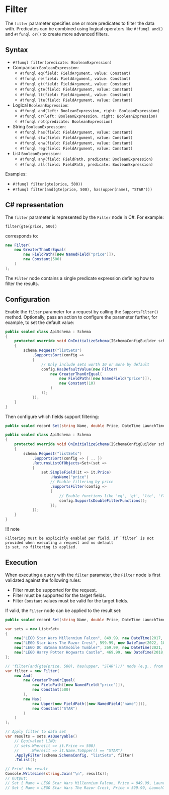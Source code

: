 ﻿# Filter

The `filter` parameter specifies one or more predicates to filter the data with. Predicates can be combined using 
logical operators like `#!funql and()` and `#!funql or()` to create more advanced filters.

## Syntax

- `#!funql filter(predicate: BooleanExpression)`
- Comparison `BooleanExpression`:
    - `#!funql eq(field: FieldArgument, value: Constant)`
    - `#!funql ne(field: FieldArgument, value: Constant)`
    - `#!funql gt(field: FieldArgument, value: Constant)`
    - `#!funql gte(field: FieldArgument, value: Constant)`
    - `#!funql lt(field: FieldArgument, value: Constant)`
    - `#!funql lte(field: FieldArgument, value: Constant)`
- Logical `BooleanExpression`:
    - `#!funql and(left: BooleanExpression, right: BooleanExpression)`
    - `#!funql or(left: BooleanExpression, right: BooleanExpression)`
    - `#!funql not(predicate: BooleanExpression)`
- String `BooleanExpression`:
    - `#!funql has(field: FieldArgument, value: Constant)`
    - `#!funql stw(field: FieldArgument, value: Constant)`
    - `#!funql enw(field: FieldArgument, value: Constant)`
    - `#!funql reg(field: FieldArgument, value: Constant)`
- List `BooleanExpression`:
    - `#!funql any(field: FieldPath, predicate: BooleanExpression)`
    - `#!funql all(field: FieldPath, predicate: BooleanExpression)`

Examples:

- `#!funql filter(gte(price, 500))`
- `#!funql filter(and(gte(price, 500), has(upper(name), "STAR")))`

## C# representation

The `filter` parameter is represented by the `Filter` node in C#. For example:

```funql
filter(gte(price, 500))
```

corresponds to:

```csharp
new Filter(
    new GreaterThanOrEqual(
        new FieldPath([new NamedField("price")]), 
        new Constant(500)
    )
);
```

The `Filter` node contains a single predicate expression defining how to filter the results.

## Configuration

Enable the `filter` parameter for a request by calling the `SupportsFilter()` method. Optionally, pass an action to
configure the parameter further, for example, to set the default value:

```csharp 
public sealed class ApiSchema : Schema
{ 
    protected override void OnInitializeSchema(ISchemaConfigBuilder schema) 
    {        
        schema.Request("listSets")
            .SupportsSort(config => 
            {
                // Only include sets worth 10 or more by default
                config.HasDefaultValue(new Filter(
                    new GreaterThanOrEqual(
                        new FieldPath([new NamedField("price")]), 
                        new Constant(10)
                    )
                ));
            });
    }
}
```

Then configure which fields support filtering:

```csharp 
public sealed record Set(string Name, double Price, DateTime LaunchTime);

public sealed class ApiSchema : Schema
{ 
    protected override void OnInitializeSchema(ISchemaConfigBuilder schema) 
    {        
        schema.Request("listSets")
            .SupportsSort(config => { .. })
            .ReturnsListOfObjects<Set>(set =>
            {
                set.SimpleField(it => it.Price)
                    .HasName("price")
                    // Enable filtering by price
                    .SupportsFilter(config => 
                    {
                        // Enable functions like 'eq', 'gt', 'lte', 'floor'
                        config.SupportsDoubleFilterFunctions();
                    });
            });
    }
}
```

!!! note

    Filtering must be explicitly enabled per field. If `filter` is not provided when executing a request and no default 
    is set, no filtering is applied.

## Execution

When executing a query with the `filter` parameter, the `Filter` node is first validated against the following rules:

- Filter must be supported for the request.
- Filter must be supported for the target fields.
- Filter `Constant` values must be valid for the target fields.

If valid, the `Filter` node can be applied to the result set:

```csharp
public sealed record Set(string Name, double Price, DateTime LaunchTime);

var sets = new List<Set>
{
    new("LEGO Star Wars Millennium Falcon", 849.99, new DateTime(2017, 10, 01)),
    new("LEGO Star Wars The Razor Crest", 599.99, new DateTime(2022, 10, 03)),
    new("LEGO DC Batman Batmobile Tumbler", 269.99, new DateTime(2021, 11, 01)),
    new("LEGO Harry Potter Hogwarts Castle", 469.99, new DateTime(2018, 09, 01)),
};

// 'filter(and(gte(price, 500), has(upper, "STAR")))' node (e.g., from parsing)
var filter = new Filter(
    new And(
        new GreaterThanOrEqual(
            new FieldPath([new NamedField("price")]), 
            new Constant(500)
        ),
        new Has(
            new Upper(new FieldPath([new NamedField("name")])),
            new Constant("STAR")
        )
    )
);

// Apply filter to data set
var results = sets.AsQueryable()
    // Equivalent LINQ:
    // sets.Where(it => it.Price >= 500)
    //     .Where(it => it.Name.ToUpper() == "STAR")
    .ApplyFilter(schema.SchemaConfig, "listSets", filter)
    .ToList();

// Print the result
Console.WriteLine(string.Join("\n", results));
// Output:
// Set { Name = LEGO Star Wars Millennium Falcon, Price = 849.99, LaunchTime = 1-10-2017 00:00:00 }
// Set { Name = LEGO Star Wars The Razor Crest, Price = 599.99, LaunchTime = 3-10-2022 00:00:00 }
```